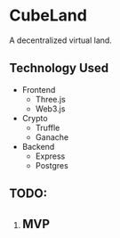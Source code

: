 # CubeLand

A decentralized virtual land.

## Technology Used

- Frontend
    - Three.js
    - Web3.js
- Crypto
    - Truffle
    - Ganache
- Backend
    - Express
    - Postgres

## TODO:

1. MVP
    - 